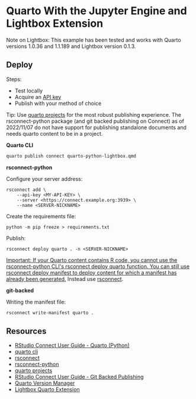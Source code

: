 # Quarto With the Jupyter Engine and Lightbox Extension

Note on Lightbox: This example has been tested and works with Quarto versions 1.0.36 and 1.1.189 and Lightbox version 0.1.3. 

## Deploy

Steps: 

* Test locally
* Acquire an [API key](https://docs.rstudio.com/connect/user/api-keys/) 
* Publish with your method of choice 

Tip: Use [quarto projects](https://quarto.org/docs/projects/quarto-projects.html) for the most robust publishing experience. The rsconnect-python package (and git backed publishing on Connect) as of 2022/11/07 do not have support for publishing standalone documents and needs quarto content to be in a project. 

**Quarto CLI**

```bash
quarto publish connect quarto-python-lightbox.qmd
```

**rsconnect-python**

Configure your server address: 
```
rsconnect add \
    --api-key <MY-API-KEY> \
    --server <https://connect.example.org:3939> \
    --name <SERVER-NICKNAME>
```

Create the requirements file: 
```
python -m pip freeze > requirements.txt
```

Publish: 
```
rsconnect deploy quarto . -n <SERVER-NICKNAME>
```

[Important: If your Quarto content contains R code, you cannot use the rsconnect-python CLI's rsconnect deploy quarto function. You can still use rsconnect deploy manifest to deploy content for which a manifest has already been generated.](https://quarto.org/docs/publishing/rstudio-connect.html) Instead use [rsconnect](https://github.com/rstudio/rsconnect). 

**git-backed**

Writing the manifest file: 

```bash
rsconnect write-manifest quarto .
```

## Resources

- [RStudio Connect User Guide - Quarto (Python)](https://docs.rstudio.com/connect/user/publishing-cli-quarto/)
- [quarto cli](https://quarto.org/docs/publishing/rstudio-connect.html)
- [rsconnect](https://github.com/rstudio/rsconnect)
- [rsconnect-python](https://github.com/rstudio/rsconnect-python)
- [quarto projects](https://quarto.org/docs/projects/quarto-projects.html)
- [RStudio Connect User Guide - Git Backed Publishing ](https://docs.rstudio.com/connect/user/git-backed/)
- [Quarto Version Manager](https://github.com/dpastoor/qvm)
- [Lightbox Quarto Extension](https://github.com/quarto-ext/lightbox)
